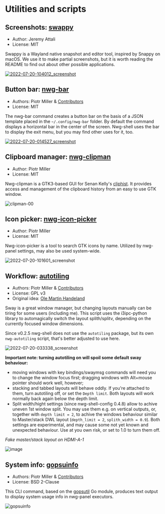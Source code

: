 # Utilities and scripts

## Screenshots: [swappy](https://github.com/jtheoof/swappy)

- Author: Jeremy Attali
- License: MIT

Swappy is a Wayland native snapshot and editor tool, inspired by Snappy on macOS. We use it to make partial screenshots, but it is worth reading the README to find out about other possible applications.

<a href="https://user-images.githubusercontent.com/20579136/179939327-04b634d6-0583-4fbd-b6ab-c955e015b90d.png">![2022-07-20-104012_screenshot](https://user-images.githubusercontent.com/20579136/179939327-04b634d6-0583-4fbd-b6ab-c955e015b90d.png)</a>

## Button bar: [nwg-bar](https://github.com/nwg-piotr/nwg-bar)

- Authors: Piotr Miller & [Contributors](https://github.com/nwg-piotr/nwg-bar/graphs/contributors)
- License: MIT

The nwg-bar command creates a button bar on the basis of a JSON template placed in the `~/.config/nwg-bar` folder. By default the command displays a horizontal bar in the center of the screen. Nwg-shell uses the bar to display the exit menu, but you may find other uses for it, too.

<a href="https://user-images.githubusercontent.com/20579136/179866515-fe89e50b-cc5f-4878-aeab-387535bc1d94.png">![2022-07-20-014527_screenshot](https://user-images.githubusercontent.com/20579136/179866515-fe89e50b-cc5f-4878-aeab-387535bc1d94.png)</a>

## Clipboard manager: [nwg-clipman](https://github.com/nwg-piotr/nwg-clipman)

- Author: Piotr Miller
- License: MIT

Nwg-clipman is a GTK3-based GUI for Senan Kelly's [cliphist](https://github.com/sentriz/cliphist). It provides access and management of the clipboard history from an easy to use GTK window.

![clipman-00](https://github.com/nwg-piotr/nwg-shell/assets/20579136/6480a75b-72df-49f0-9b10-51e055b409be)

## Icon picker: [nwg-icon-picker](https://github.com/nwg-piotr/nwg-icon-picker)

- Author: Piotr Miller
- License: MIT

Nwg-icon-picker is a tool to search GTK icons by name. Utilized by nwg-panel settings, may also be used system-wide.

![2022-07-20-101601_screenshot](https://user-images.githubusercontent.com/20579136/179932862-c59ac8dd-0ad7-4123-a2e0-e1f7e8121497.png)

## Workflow: [autotiling](https://github.com/nwg-piotr/autotiling)

- Authors: Piotr Miller & [Contributors](https://github.com/nwg-piotr/autotiling/graphs/contributors)
- License: GPL v3
- Original idea: [Ole Martin Handeland](https://github.com/olemartinorg/i3-alternating-layout)

Sway is a great window manager, but changing layouts manually can be tiring for some users (including me). This script uses the i3ipc-python library to automagically switch the layout splith/splitv, depending on the currently focused window dimensions.

Since v0.2.5 nwg-shell does not use the `autotiling` package, but its own `nwg-autotiling` script, that's better adjusted to use here.

![2022-07-20-033338_screenshot](https://user-images.githubusercontent.com/20579136/179877238-ac4baa65-bc9b-4ad9-8f4f-33d7e22a1c4b.png)

**Important note: turning autotiling on will spoil some default sway behaviour:**

- moving windows with key bindings/swaymsg commands will need you to change the window focus first; dragging windows with Alt+mouse pointer should work well, however;
- stacking and tabbed layouts will behave oddly. If you're attached to them, turn autotiling off, or set the `Depth limit`. Both layouts will work normally back again below the depth limit.
- Split width/hight settings (since nwg-shell-config 0.4.8) allow to achive uneven 1st window split. You may use them e.g. on vertical outputs, or, together with `depth limit = 2`, to achive the windows behaviour similar to Master/stack DWL layout (`depth_limit = 2`, `splith_width = 0.9`). Both settings are experimental, and may cause some not yet known and unexpected behaviour. Use at you own risk, or set to 1.0 to turn them off.

_Fake master/stack layout on HDMI-A-1_

![image](https://user-images.githubusercontent.com/20579136/202062409-73fc0795-06cb-4178-a21e-2f37e54d992e.png)

## System info: [gopsuinfo](https://github.com/nwg-piotr/gopsuinfo)

- Authors: Piotr Miller & [Contributors](https://github.com/nwg-piotr/gopsuinfo/graphs/contributors)
- License: BSD 2-Clause

This CLI command, based on the [gopsutil](https://github.com/shirou/gopsutil) Go module, produces text output to display system usage info in nwg-panel executors.

![gopsuinfo](https://user-images.githubusercontent.com/20579136/179935626-867cf00c-97b4-4e46-b558-8dbb4ddc4e93.png)
